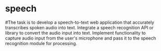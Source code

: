 # speech
#The task is to develop a speech-to-text web application that accurately transcribes spoken audio into text.
Integrate a speech recognition API or library to convert the audio input into text.
Implement functionality to capture audio input from the user's microphone and pass it to the speech recognition module for processing.
